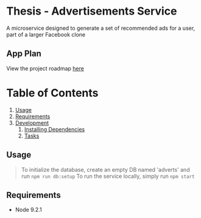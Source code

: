 # Thesis - Advertisements Service

A microservice designed to generate a set of recommended ads for a user, part of a larger Facebook clone

## App Plan

View the project roadmap [here](https://docs.google.com/document/d/1Y5DxePG6nQ6J--_7mG8E6_wbgMUX-byj6hRzI0F2oxg/)

# Table of Contents

1. [Usage](#Usage)
1. [Requirements](#requirements)
1. [Development](#development)
    1. [Installing Dependencies](#installing-dependencies)
    1. [Tasks](#tasks)

## Usage

> To initialize the database, create an empty DB named 'adverts' and run ```npm run db:setup```
> To run the service locally, simply run ```npm start```

## Requirements

- Node 9.2.1

